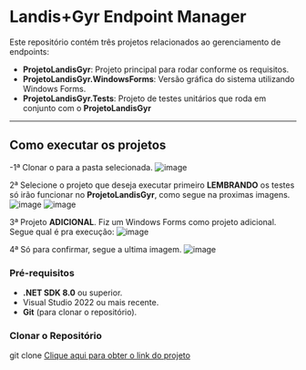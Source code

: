 # Landis+Gyr Endpoint Manager

Este repositório contém três projetos relacionados ao gerenciamento de endpoints:

- **ProjetoLandisGyr**: Projeto principal para rodar conforme os requisitos.
- **ProjetoLandisGyr.WindowsForms**: Versão gráfica do sistema utilizando Windows Forms.
- **ProjetoLandisGyr.Tests**: Projeto de testes unitários que roda em conjunto com o **ProjetoLandisGyr**

---

## Como executar os projetos

-1ª Clonar o para a pasta selecionada.
![image](https://github.com/user-attachments/assets/233c4eb3-7bc3-4bfd-9515-0f986cc36a16)

2ª Selecione o projeto que deseja executar primeiro **LEMBRANDO** os testes só irão funcionar no **ProjetoLandisGyr**, como segue na proximas imagens.
![image](https://github.com/user-attachments/assets/4064a594-d2c9-4aa2-9ccd-d2e2bc150205)
![image](https://github.com/user-attachments/assets/b1ca2960-540d-41d3-be63-8a21a6064d5a)

3ª Projeto **ADICIONAL**. Fiz um Windows Forms como projeto adicional. Segue qual é pra execução:
![image](https://github.com/user-attachments/assets/c1ca22f3-c645-4d9b-9374-5fb023a2158f)

4ª Só para confirmar, segue a ultima imagem.
![image](https://github.com/user-attachments/assets/39e3277c-f933-4d8a-8174-0ed805bb07cb)
### Pré-requisitos
- **.NET SDK 8.0** ou superior.
- Visual Studio 2022 ou mais recente.
- **Git** (para clonar o repositório).

### Clonar o Repositório

git clone [Clique aqui para obter o link do projeto](https://github.com/JanerioGu/LandisProject.git)

